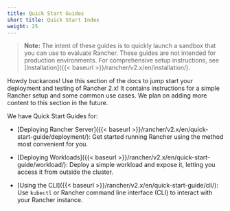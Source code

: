 ```yaml
---
title: Quick Start Guides
short title: Quick Start Index
weight: 25
---
```

>**Note:** The intent of these guides is to quickly launch a sandbox that you can use to evaluate Rancher. These guides are not intended for production environments. For comprehensive setup instructions, see [Installation]({{< baseurl >}}/rancher/v2.x/en/installation/).

Howdy buckaroos! Use this section of the docs to jump start your deployment and testing of Rancher 2.x! It contains instructions for a simple Rancher setup and some common use cases. We plan on adding more content to this section in the future.

We have Quick Start Guides for:

- [Deploying Rancher Server]({{< baseurl >}}/rancher/v2.x/en/quick-start-guide/deployment/): Get started running Rancher using the method most convenient for you.

- [Deploying Workloads]({{< baseurl >}}/rancher/v2.x/en/quick-start-guide/workload/): Deploy a simple workload and expose it, letting you access it from outside the cluster.

- [Using the CLI]({{< baseurl >}}/rancher/v2.x/en/quick-start-guide/cli/): Use `kubectl` or Rancher command line interface (CLI) to interact with your Rancher instance.
